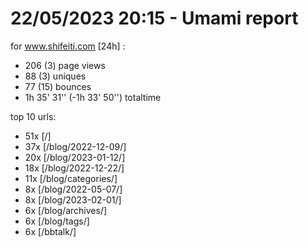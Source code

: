 # 22/05/2023 20:15 - Umami report
for www.shifeiti.com [24h] :

 - 206 (3) page views
 - 88 (3) uniques
 - 77 (15) bounces
 - 1h 35' 31'' (-1h 33' 50'') totaltime


top 10 urls:
 - 51x [/]
 - 37x [/blog/2022-12-09/]
 - 20x [/blog/2023-01-12/]
 - 18x [/blog/2022-12-22/]
 - 11x [/blog/categories/]
 - 8x [/blog/2022-05-07/]
 - 8x [/blog/2023-02-01/]
 - 6x [/blog/archives/]
 - 6x [/blog/tags/]
 - 6x [/bbtalk/]


